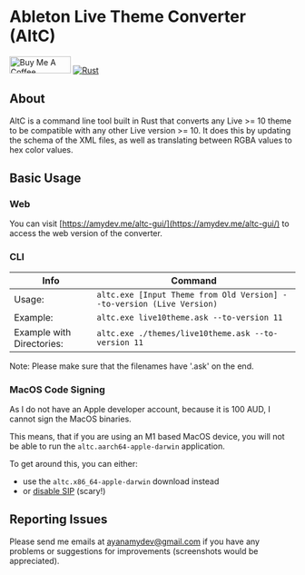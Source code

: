 # Ableton Live Theme Converter (AltC)

<a href="https://www.buymeacoffee.com/amydev" target="_blank"><img src="https://cdn.buymeacoffee.com/buttons/v2/default-yellow.png" alt="Buy Me A Coffee" style="height: 30px !important;width: 108px !important;" ></a>
[![Rust](https://github.com/amydevs/AbletonLiveThemeConverter/actions/workflows/rust.yml/badge.svg?branch=master&event=push)](https://github.com/amydevs/AbletonLiveThemeConverter/actions/workflows/rust.yml)

## About

AltC is a command line tool built in Rust that converts any Live >= 10 theme to be compatible with any other Live version >= 10. It does this by updating the schema of the XML files, as well as translating between RGBA values to hex color values.

## Basic Usage

### Web

You can visit [https://amydev.me/altc-gui/](https://amydev.me/altc-gui/) to access the web version of the converter.

### CLI

|Info|Command|
|-|-|
|Usage:                     |`altc.exe [Input Theme from Old Version] --to-version (Live Version)`|
|Example:                   |`altc.exe live10theme.ask --to-version 11`|
|Example with Directories:  |`altc.exe ./themes/live10theme.ask --to-version 11`|

Note: Please make sure that the filenames have '.ask' on the end.

### MacOS Code Signing

As I do not have an Apple developer account, because it is 100 AUD, I cannot sign the MacOS binaries.

This means, that if you are using an M1 based MacOS device, you will not be able to run the `altc.aarch64-apple-darwin` application.

To get around this, you can either:

- use the `altc.x86_64-apple-darwin` download instead
- or [disable SIP](https://developer.apple.com/documentation/security/disabling_and_enabling_system_integrity_protection) (scary!)

## Reporting Issues

Please send me emails at [ayanamydev@gmail.com](mailto:ayanamydev@gmail.com) if you have any problems or suggestions for improvements (screenshots would be appreciated).
